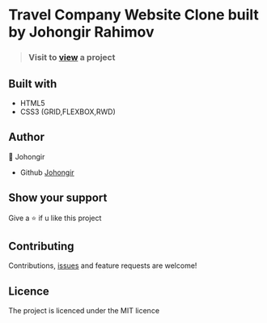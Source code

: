 # Travel Company Website Clone built by Johongir Rahimov



> ### Visit to [view](https://johongirr.github.io/traver-company-website/) a project

## Built with
 * HTML5
 * CSS3 (GRID,FLEXBOX,RWD)



## Author
:man: Johongir 
* Github [Johongir](https://github.com/Johongirr)

## Show your support
Give a :star: if u like this project


## Contributing
Contributions, [issues](https://github.com/Johongirr/calculator/issues) and feature requests are welcome!


## Licence
The project is licenced under the MIT licence
